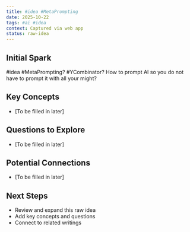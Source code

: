 ```yaml
---
title: #idea #MetaPrompting
date: 2025-10-22
tags: #ai #idea
context: Captured via web app
status: raw-idea
---
```


## Initial Spark

#idea #MetaPrompting? #YCombinator?  How to prompt AI so you do not have to prompt it with all your might?

## Key Concepts

- [To be filled in later]

## Questions to Explore

- [To be filled in later]

## Potential Connections

- [To be filled in later]

## Next Steps

- Review and expand this raw idea
- Add key concepts and questions
- Connect to related writings
